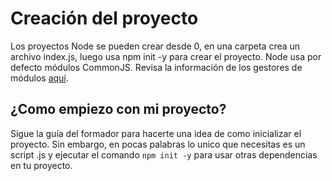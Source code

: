# Creación del proyecto

Los proyectos Node se pueden crear desde 0, en una carpeta crea un archivo index.js, luego usa npm init -y para crear el proyecto. Node usa por defecto módulos CommonJS. Revisa la información de los gestores de módulos [aquí](https://lenguajejs.com/automatizadores/introduccion/commonjs-vs-es-modules/).

## ¿Como empiezo con mi proyecto?

Sigue la guía del formador para hacerte una idea de como inicializar el proyecto. Sin embargo, en pocas palabras lo unico que necesitas es un script .js y ejecutar el comando `npm init -y` para usar otras dependencias en tu proyecto.
